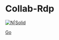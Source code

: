 

#  Collab-Rdp 

[![N|Solid](https://thumbs.dreamstime.com/b/open-button-square-d-push-sign-177296366.jpg)](https://colab.research.google.com/github/Shubham2157/Collab-Rdp/blob/main/Colab_RDP.ipynb)

<a href="http://stackoverflow.com" target="_blank">Go</a>



